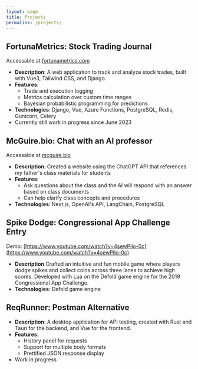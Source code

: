 ```yaml
---
layout: page
title: Projects
permalink: /projects/
---
```


## **FortunaMetrics: Stock Trading Journal**
Accessable at [fortunametrics.com](https://fortunametrics.com/)
- **Description**: A web application to track and analyze stock trades, built with Vue3, Tailwind CSS, and Django.
- **Features**: 
  - Trade and execution logging
  - Metrics calculation over custom time ranges
  - Bayesian probabilistic programming for predictions
- **Technologies**: Django, Vue, Azure Functions, PostgreSQL, Redis, Gunicorn, Celery
- Currently still work in progress since June 2023


## **McGuire.bio: Chat with an AI professor**
Accessable at [mcguire.bio](https://mcguire.bio)
- **Description**: Created a website using the ChatGPT API that references my father's class materials for students
- **Features**:
    - Ask questions about the class and the AI will respond with an answer based on class documents
    - Can help clarify class concepts and procedures
- **Technologies**: Next.js, OpenAI's API, LangChain, PostgreSQL


## **Spike Dodge: Congressional App Challenge Entry**  
Demo: [https://www.youtube.com/watch?v=4sewPilo-0c](https://www.youtube.com/watch?v=4sewPilo-0c)
- **Description** Crafted an intuitive and fun mobile game where players dodge spikes and collect coins across three lanes to achieve high scores. Developed with Lua on the Defold game engine for the 2019 Congressional App Challenge.
- **Technologies**: Defold game engine 


## **ReqRunner: Postman Alternative**
- **Description**: A desktop application for API testing, created with Rust and Tauri for the backend, and Vue for the frontend.
- **Features**: 
  - History panel for requests
  - Support for multiple body formats
  - Prettified JSON response display
- Work in progress
